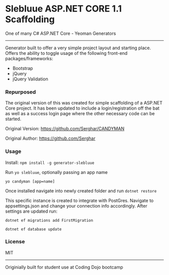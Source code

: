 # Slebluue ASP.NET CORE 1.1 Scaffolding
One of many C# ASP.NET Core - Yeoman Generators
******
Generator built to offer a very simple project layout and starting place.
Offers the ability to toggle usage of the following front-end packages/frameworks:
 - Bootstrap
 - jQuery
 - jQuery Validation

### Repurposed
The original version of this was created for simple scaffolding of a ASP.NET Core project. 
It has been updated to include a login/registration off the bat as well as a success login
page where the other necessary code can be started.

Original Version: https://github.com/Serghar/CANDYMAN

Original Author: https://github.com/Serghar

### Usage
Install: ```npm install -g generator-slebluue```

Run ```yo slebluue```, optionally passing an app name
```
yo candyman [app=name]
```

Once installed navigate into newly created folder and run ```dotnet restore```

This specific instance is created to integrate with PostGres.
Navigate to appsettings.json and change your connection info accordingly.
After settings are updated run:
```
dotnet ef migrations add FirstMigration
```
```
dotnet ef database update
```

### License

MIT

------
Originially built for student use at Coding Dojo bootcamp
